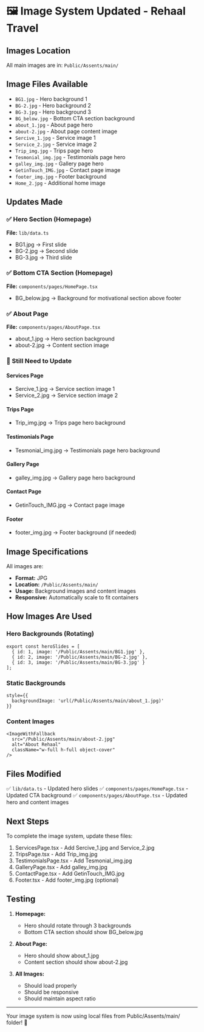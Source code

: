 # 🖼️ Image System Updated - Rehaal Travel

## Images Location
All main images are in: `Public/Assents/main/`

## Image Files Available
- `BG1.jpg` - Hero background 1
- `BG-2.jpg` - Hero background 2
- `BG-3.jpg` - Hero background 3
- `BG_below.jpg` - Bottom CTA section background
- `about_1.jpg` - About page hero
- `about-2.jpg` - About page content image
- `Sercive_1.jpg` - Service image 1
- `Service_2.jpg` - Service image 2
- `Trip_img.jpg` - Trips page hero
- `Tesmonial_img.jpg` - Testimonials page hero
- `galley_img.jpg` - Gallery page hero
- `GetinTouch_IMG.jpg` - Contact page image
- `footer_img.jpg` - Footer background
- `Home_2.jpg` - Additional home image

## Updates Made

### ✅ Hero Section (Homepage)
**File:** `lib/data.ts`
- BG1.jpg → First slide
- BG-2.jpg → Second slide
- BG-3.jpg → Third slide

### ✅ Bottom CTA Section (Homepage)
**File:** `components/pages/HomePage.tsx`
- BG_below.jpg → Background for motivational section above footer

### ✅ About Page
**File:** `components/pages/AboutPage.tsx`
- about_1.jpg → Hero section background
- about-2.jpg → Content section image

### 🔄 Still Need to Update

#### Services Page
- Sercive_1.jpg → Service section image 1
- Service_2.jpg → Service section image 2

#### Trips Page
- Trip_img.jpg → Trips page hero background

#### Testimonials Page
- Tesmonial_img.jpg → Testimonials page hero background

#### Gallery Page
- galley_img.jpg → Gallery page hero background

#### Contact Page
- GetinTouch_IMG.jpg → Contact page image

#### Footer
- footer_img.jpg → Footer background (if needed)

## Image Specifications

All images are:
- **Format:** JPG
- **Location:** `/Public/Assents/main/`
- **Usage:** Background images and content images
- **Responsive:** Automatically scale to fit containers

## How Images Are Used

### Hero Backgrounds (Rotating)
```tsx
export const heroSlides = [
  { id: 1, image: '/Public/Assents/main/BG1.jpg' },
  { id: 2, image: '/Public/Assents/main/BG-2.jpg' },
  { id: 3, image: '/Public/Assents/main/BG-3.jpg' }
];
```

### Static Backgrounds
```tsx
style={{
  backgroundImage: 'url(/Public/Assents/main/about_1.jpg)'
}}
```

### Content Images
```tsx
<ImageWithFallback
  src="/Public/Assents/main/about-2.jpg"
  alt="About Rehaal"
  className="w-full h-full object-cover"
/>
```

## Files Modified

✅ `lib/data.ts` - Updated hero slides
✅ `components/pages/HomePage.tsx` - Updated CTA background
✅ `components/pages/AboutPage.tsx` - Updated hero and content images

## Next Steps

To complete the image system, update these files:
1. ServicesPage.tsx - Add Sercive_1.jpg and Service_2.jpg
2. TripsPage.tsx - Add Trip_img.jpg
3. TestimonialsPage.tsx - Add Tesmonial_img.jpg
4. GalleryPage.tsx - Add galley_img.jpg
5. ContactPage.tsx - Add GetinTouch_IMG.jpg
6. Footer.tsx - Add footer_img.jpg (optional)

## Testing

1. **Homepage:**
   - Hero should rotate through 3 backgrounds
   - Bottom CTA section should show BG_below.jpg

2. **About Page:**
   - Hero should show about_1.jpg
   - Content section should show about-2.jpg

3. **All Images:**
   - Should load properly
   - Should be responsive
   - Should maintain aspect ratio

---

Your image system is now using local files from Public/Assents/main/ folder! 🎨
